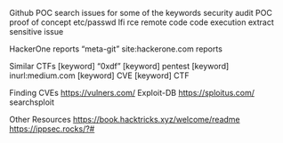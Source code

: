 Github POC
search issues for some of the keywords
security
audit
POC
proof of concept
etc/passwd
lfi
rce
remote code
code execution
extract
sensitive
issue


HackerOne reports
“meta-git” site:hackerone.com reports

Similar CTFs
[keyword] “0xdf”
[keyword] pentest
[keyword] inurl:medium.com
[keyword] CVE
[keyword] CTF

Finding CVEs
https://vulners.com/ 
Exploit-DB 
https://sploitus.com/ 
searchsploit

Other Resources
https://book.hacktricks.xyz/welcome/readme
https://ippsec.rocks/?# 
